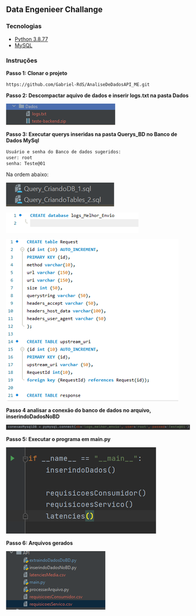 ## Data Engenieer Challange

### Tecnologias

- [Python 3.8.77](https://www.python.org/downloads/release/python-387/)
- [MySQL](https://www.mysql.com/downloads/)

### Instruções

**Passo 1: Clonar o projeto**

```
https://github.com/Gabriel-RdS/AnaliseDeDadosAPI_ME.git
```

**Passo 2: Descompactar aquivo de dados e inserir logs.txt na pasta Dados**

![img.png](img.png)


**Passo 3: Executar querys inseridas na pasta Querys_BD no Banco de Dados MySql**

```
Usuário e senha do Banco de dados sugeridos:
user: root
senha: Teste@01
```
Na ordem abaixo:

![img_4.png](img_4.png)

![img_1.png](img_1.png)

![img_2.png](img_2.png)

**Passo 4 analisar a conexão do banco de dados no arquivo, inserindoDadosNoBD**

![img_3.png](img_3.png)

**Passo 5: Executar o programa em main.py**

![img_5.png](img_5.png)

**Passo 6: Arquivos gerados**

![arquivosGerados.png](arquivosGerados.png)
